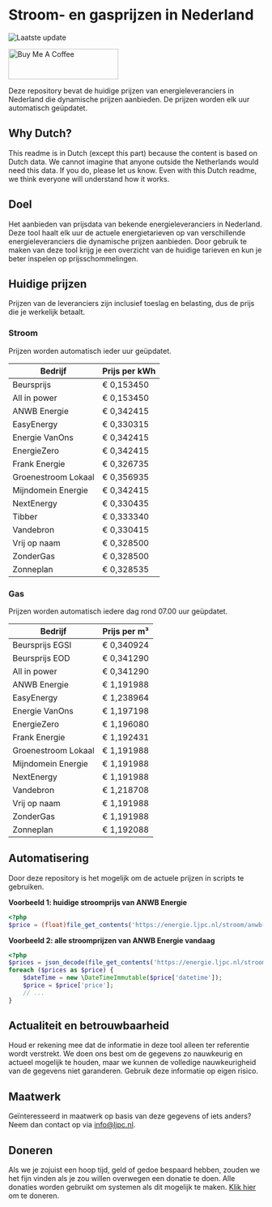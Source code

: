 # Stroom- en gasprijzen in Nederland

![Laatste update](https://img.shields.io/badge/laatste%20update-2025--05--16%2020%3A00%20CET-brightgreen)

<a href="https://www.buymeacoffee.com/Lars-" target="_blank"><img src="https://cdn.buymeacoffee.com/buttons/v2/default-orange.png" alt="Buy Me A Coffee" height="60" style="height: 60px !important;width: 217px !important;" ></a>

Deze repository bevat de huidige prijzen van energieleveranciers in Nederland die dynamische prijzen aanbieden. De prijzen worden elk uur automatisch geüpdatet.

## Why Dutch?

This readme is in Dutch (except this part) because the content is based on Dutch data. We cannot imagine that anyone outside the Netherlands would need this data. If you do, please let us know. Even with this Dutch readme, we think
everyone will understand how it works.

## Doel

Het aanbieden van prijsdata van bekende energieleveranciers in Nederland. Deze tool haalt elk uur de actuele energietarieven op van verschillende energieleveranciers die dynamische prijzen aanbieden. Door gebruik te maken van deze tool
krijg je een overzicht van de huidige tarieven en kun je beter inspelen op prijsschommelingen.

## Huidige prijzen

Prijzen van de leveranciers zijn inclusief toeslag en belasting, dus de prijs die je werkelijk betaalt.

### Stroom

Prijzen worden automatisch ieder uur geüpdatet.

 Bedrijf | Prijs per kWh 
---------|---------------
Beursprijs | € 0,153450
All in power | € 0,153450
ANWB Energie | € 0,342415
EasyEnergy | € 0,330315
Energie VanOns | € 0,342415
EnergieZero | € 0,342415
Frank Energie | € 0,326735
Groenestroom Lokaal | € 0,356935
Mijndomein Energie | € 0,342415
NextEnergy | € 0,330435
Tibber | € 0,333340
Vandebron | € 0,330415
Vrij op naam | € 0,328500
ZonderGas | € 0,328500
Zonneplan | € 0,328535


### Gas

Prijzen worden automatisch iedere dag rond 07.00 uur geüpdatet.

 Bedrijf | Prijs per m³ 
---------|--------------
Beursprijs EGSI | € 0,340924
Beursprijs EOD | € 0,341290
All in power | € 0,341290
ANWB Energie | € 1,191988
EasyEnergy | € 1,238964
Energie VanOns | € 1,197198
EnergieZero | € 1,196080
Frank Energie | € 1,192431
Groenestroom Lokaal | € 1,191988
Mijndomein Energie | € 1,191988
NextEnergy | € 1,191988
Vandebron | € 1,218708
Vrij op naam | € 1,191988
ZonderGas | € 1,191988
Zonneplan | € 1,192088


## Automatisering

Door deze repository is het mogelijk om de actuele prijzen in scripts te gebruiken.

**Voorbeeld 1: huidige stroomprijs van ANWB Energie**

```php
<?php
$price = (float)file_get_contents('https://energie.ljpc.nl/stroom/anwb-energie-nu.txt');

```

**Voorbeeld 2: alle stroomprijzen van ANWB Energie vandaag**

```php
<?php
$prices = json_decode(file_get_contents('https://energie.ljpc.nl/stroom/all-in-power-vandaag.json'),true);
foreach ($prices as $price) {
    $dateTime = new \DateTimeImmutable($price['datetime']);
    $price = $price['price'];
    // ...
}
```

## Actualiteit en betrouwbaarheid

Houd er rekening mee dat de informatie in deze tool alleen ter referentie wordt verstrekt. We doen ons best om de gegevens zo nauwkeurig en actueel mogelijk te houden, maar we kunnen de volledige nauwkeurigheid van de gegevens niet
garanderen. Gebruik deze informatie op eigen risico.

## Maatwerk

Geïnteresseerd in maatwerk op basis van deze gegevens of iets anders? Neem dan contact op
via [info@ljpc.nl](mailto:info@ljpc.nl?subject=Energie%20prijzen).

## Doneren

Als we je zojuist een hoop tijd, geld of gedoe bespaard hebben, zouden we het fijn vinden als je zou willen overwegen een
donatie te doen. Alle donaties worden gebruikt om systemen als dit mogelijk te
maken. [Klik hier](https://www.buymeacoffee.com/Lars-) om te doneren.
